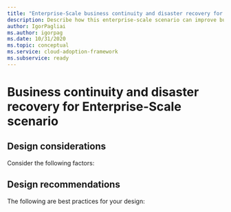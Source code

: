 ```yaml
---
title: "Enterprise-Scale business continuity and disaster recovery for <Insert narrative Name>"
description: Describe how this enterprise-scale scenario can improve business continuity and disaster recovery of <Insert Scenario Name>
author: IgorPagliai
ms.author: igorpag
ms.date: 10/31/2020
ms.topic: conceptual
ms.service: cloud-adoption-framework
ms.subservice: ready
---
```


# Business continuity and disaster recovery for <Insert narrative Name> Enterprise-Scale scenario

## Design considerations

Consider the following factors:

## Design recommendations

The following are best practices for your design:

